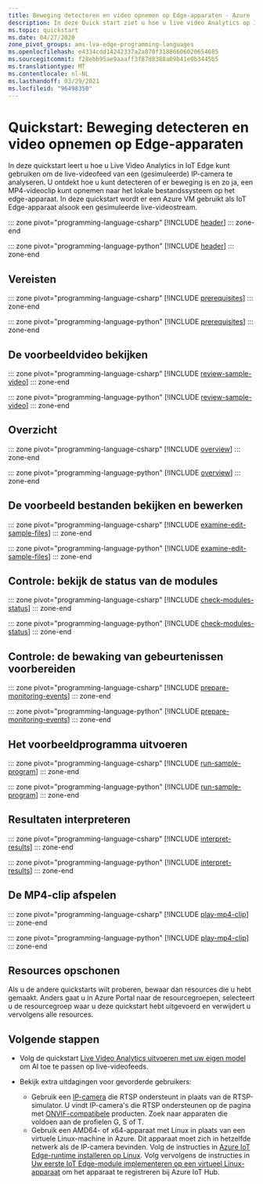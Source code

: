 ```yaml
---
title: Beweging detecteren en video opnemen op Edge-apparaten - Azure
description: In deze Quick start ziet u hoe u live video Analytics op IoT Edge kunt gebruiken om de live video-feed van een (gesimuleerde) IP-camera te analyseren, te detecteren of er beweging is, en als dit het geval is, een MP4-videoclip op te nemen naar het lokale bestandssysteem op het edge-apparaat.
ms.topic: quickstart
ms.date: 04/27/2020
zone_pivot_groups: ams-lva-edge-programming-languages
ms.openlocfilehash: e4334cdd14242337a2a870f31886606020654685
ms.sourcegitcommit: f28ebb95ae9aaaff3f87d8388a09b41e0b3445b5
ms.translationtype: MT
ms.contentlocale: nl-NL
ms.lasthandoff: 03/29/2021
ms.locfileid: "96498350"
---
```

# <a name="quickstart-detect-motion-and-record-video-on-edge-devices"></a>Quickstart: Beweging detecteren en video opnemen op Edge-apparaten
 
In deze quickstart leert u hoe u Live Video Analytics in IoT Edge kunt gebruiken om de live-videofeed van een (gesimuleerde) IP-camera te analyseren. U ontdekt hoe u kunt detecteren of er beweging is en zo ja, een MP4-videoclip kunt opnemen naar het lokale bestandssysteem op het edge-apparaat. In deze quickstart wordt er een Azure VM gebruikt als IoT Edge-apparaat alsook een gesimuleerde live-videostream. 

::: zone pivot="programming-language-csharp"
[!INCLUDE [header](includes/detect-motion-record-video-clips-edge-devices-quickstart/csharp/header.md)]
::: zone-end

::: zone pivot="programming-language-python"
[!INCLUDE [header](includes/detect-motion-record-video-clips-edge-devices-quickstart/python/header.md)]
::: zone-end

## <a name="prerequisites"></a>Vereisten

::: zone pivot="programming-language-csharp"
[!INCLUDE [prerequisites](includes/detect-motion-record-video-clips-edge-devices-quickstart/csharp/prerequisites.md)]
::: zone-end

::: zone pivot="programming-language-python"
[!INCLUDE [prerequisites](includes/detect-motion-record-video-clips-edge-devices-quickstart/python/prerequisites.md)]
::: zone-end

## <a name="review-the-sample-video"></a>De voorbeeldvideo bekijken

::: zone pivot="programming-language-csharp"
[!INCLUDE [review-sample-video](includes/detect-motion-record-video-clips-edge-devices-quickstart/csharp/review-sample-video.md)]
::: zone-end

::: zone pivot="programming-language-python"
[!INCLUDE [review-sample-video](includes/detect-motion-record-video-clips-edge-devices-quickstart/python/review-sample-video.md)]
::: zone-end

## <a name="overview"></a>Overzicht

::: zone pivot="programming-language-csharp"
[!INCLUDE [overview](includes/detect-motion-record-video-clips-edge-devices-quickstart/csharp/overview.md)]
::: zone-end

::: zone pivot="programming-language-python"
[!INCLUDE [overview](includes/detect-motion-record-video-clips-edge-devices-quickstart/python/overview.md)]
::: zone-end

## <a name="examine-and-edit-the-sample-files"></a>De voorbeeld bestanden bekijken en bewerken

::: zone pivot="programming-language-csharp"
[!INCLUDE [examine-edit-sample-files](includes/detect-motion-record-video-clips-edge-devices-quickstart/csharp/examine-edit-sample-files.md)]
::: zone-end

::: zone pivot="programming-language-python"
[!INCLUDE [examine-edit-sample-files](includes/detect-motion-record-video-clips-edge-devices-quickstart/python/examine-edit-sample-files.md)]
::: zone-end

## <a name="review---check-the-modules-status"></a>Controle: bekijk de status van de modules

::: zone pivot="programming-language-csharp"
[!INCLUDE [check-modules-status](includes/detect-motion-record-video-clips-edge-devices-quickstart/csharp/check-modules-status.md)]
::: zone-end

::: zone pivot="programming-language-python"
[!INCLUDE [check-modules-status](includes/detect-motion-record-video-clips-edge-devices-quickstart/python/check-modules-status.md)]
::: zone-end

## <a name="review---prepare-for-monitoring-events"></a>Controle: de bewaking van gebeurtenissen voorbereiden

::: zone pivot="programming-language-csharp"
[!INCLUDE [prepare-monitoring-events](includes/detect-motion-record-video-clips-edge-devices-quickstart/csharp/prepare-monitoring-events.md)]
::: zone-end

::: zone pivot="programming-language-python"
[!INCLUDE [prepare-monitoring-events](includes/detect-motion-record-video-clips-edge-devices-quickstart/python/prepare-monitoring-events.md)]
::: zone-end

## <a name="run-the-sample-program"></a>Het voorbeeldprogramma uitvoeren

::: zone pivot="programming-language-csharp"
[!INCLUDE [run-sample-program](includes/detect-motion-record-video-clips-edge-devices-quickstart/csharp/run-sample-program.md)]
::: zone-end

::: zone pivot="programming-language-python"
[!INCLUDE [run-sample-program](includes/detect-motion-record-video-clips-edge-devices-quickstart/python/run-sample-program.md)]
::: zone-end

## <a name="interpret-results"></a>Resultaten interpreteren 

::: zone pivot="programming-language-csharp"
[!INCLUDE [interpret-results](includes/detect-motion-record-video-clips-edge-devices-quickstart/csharp/interpret-results.md)]
::: zone-end

::: zone pivot="programming-language-python"
[!INCLUDE [interpret-results](includes/detect-motion-record-video-clips-edge-devices-quickstart/python/interpret-results.md)]
::: zone-end

## <a name="play-the-mp4-clip"></a>De MP4-clip afspelen

::: zone pivot="programming-language-csharp"
[!INCLUDE [play-mp4-clip](includes/detect-motion-record-video-clips-edge-devices-quickstart/csharp/play-mp4-clip.md)]
::: zone-end

::: zone pivot="programming-language-python"
[!INCLUDE [play-mp4-clip](includes/detect-motion-record-video-clips-edge-devices-quickstart/python/play-mp4-clip.md)]
::: zone-end

## <a name="clean-up-resources"></a>Resources opschonen

Als u de andere quickstarts wilt proberen, bewaar dan resources die u hebt gemaakt. Anders gaat u in Azure Portal naar de resourcegroepen, selecteert u de resourcegroep waar u deze quickstart hebt uitgevoerd en verwijdert u vervolgens alle resources.

## <a name="next-steps"></a>Volgende stappen

* Volg de quickstart [Live Video Analytics uitvoeren met uw eigen model](use-your-model-quickstart.md) om AI toe te passen op live-videofeeds.
* Bekijk extra uitdagingen voor gevorderde gebruikers:

    * Gebruik een [IP-camera](https://en.wikipedia.org/wiki/IP_camera) die RTSP ondersteunt in plaats van de RTSP-simulator. U vindt IP-camera's die RTSP ondersteunen op de pagina met [ONVIF-compatibele](https://www.onvif.org/conformant-products) producten. Zoek naar apparaten die voldoen aan de profielen G, S of T.
    * Gebruik een AMD64- of x64-apparaat met Linux in plaats van een virtuele Linux-machine in Azure. Dit apparaat moet zich in hetzelfde netwerk als de IP-camera bevinden. Volg de instructies in [Azure IoT Edge-runtime installeren op Linux](../../iot-edge/how-to-install-iot-edge.md). Volg vervolgens de instructies in [Uw eerste IoT Edge-module implementeren op een virtueel Linux-apparaat](../../iot-edge/quickstart-linux.md) om het apparaat te registreren bij Azure IoT Hub.